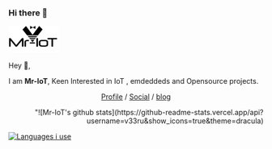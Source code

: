 ### Hi there 👋

<!--
**V33RU/v33ru** is a ✨ _special_ ✨ repository because its `README.md` (this file) appears on your GitHub profile.

Here are some ideas to get you started:

- 🔭 I’m currently working on ...
- 🌱 I’m currently learning ...
- 👯 I’m looking to collaborate on ...
- 🤔 I’m looking for help with ...
- 💬 Ask me about ...
- 📫 How to reach me: ...
- 😄 Pronouns: ...
- ⚡ Fun fact: ...
-->

<img width="100" alt="Screenshot" src="https://github.com/V33RU/v33ru/blob/main/logo%20in%20illustrator.jpg">

Hey 👋,

I am **Mr-IoT**, Keen Interested in IoT , emdeddeds and Opensource projects.


<p align="center">
  <a href="https://www.linkedin.com/in/veeraiot/" target="_blank">Profile</a>  /  <a href="https://twitter.com/v33riot" target="_blank">Social</a>   /  <a href="https://iotpentest.com" target="_blank">blog</a>
</p>

<div style="text-align: right"> "![Mr-IoT's github stats](https://github-readme-stats.vercel.app/api?username=v33ru&show_icons=true&theme=dracula) </div>

[![Languages i use](https://github-readme-stats.vercel.app/api/top-langs/?username=v33ru&layout=compact)](https://github.com/anuraghazra/github-readme-stats)

